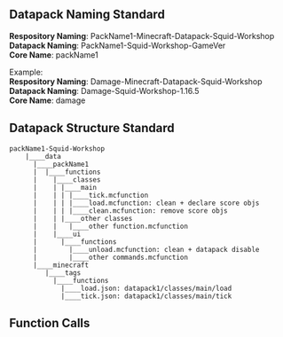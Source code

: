 ## Datapack Naming Standard
**Respository Naming**: PackName1-Minecraft-Datapack-Squid-Workshop\
**Datapack Naming**: PackName1-Squid-Workshop-GameVer\
**Core Name**: packName1

Example:\
**Respository Naming**: Damage-Minecraft-Datapack-Squid-Workshop\
**Datapack Naming**: Damage-Squid-Workshop-1.16.5\
**Core Name**: damage

## Datapack Structure Standard
    packName1-Squid-Workshop
        |____data
          |____packName1
          |  |____functions
          |    |____classes
          |    | |____main
          |    | | |____tick.mcfunction
          |    | | |____load.mcfunction: clean + declare score objs
          |    | | |____clean.mcfunction: remove score objs
          |    | |____other classes
          |    |   |____other function.mcfunction
          |    |____ui
          |      |____functions
          |        |____unload.mcfunction: clean + datapack disable
          |        |____other commands.mcfunction
          |____minecraft
             |____tags
               |____functions
                 |____load.json: datapack1/classes/main/load
                 |____tick.json: datapack1/classes/main/tick

## Function Calls
